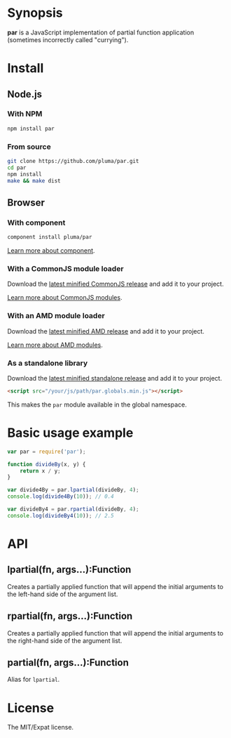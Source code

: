 # Synopsis

**par** is a JavaScript implementation of partial function application (sometimes incorrectly called "currying").

# Install

## Node.js

### With NPM

```sh
npm install par
```

### From source

```sh
git clone https://github.com/pluma/par.git
cd par
npm install
make && make dist
```

## Browser

### With component

```sh
component install pluma/par
```

[Learn more about component](https://github.com/component/component).

### With a CommonJS module loader

Download the [latest minified CommonJS release](https://github.com/pluma/par/dist/par.min.js) and add it to your project.

[Learn more about CommonJS modules](http://wiki.commonjs.org/wiki/Modules/1.1).

### With an AMD module loader

Download the [latest minified AMD release](https://github.com/pluma/par/dist/par.amd.min.js) and add it to your project.

[Learn more about AMD modules](http://requirejs.org/docs/whyamd.html).

### As a standalone library

Download the [latest minified standalone release](https://github.com/pluma/par/dist/par.globals.min.js) and add it to your project.

```html
<script src="/your/js/path/par.globals.min.js"></script>
```

This makes the `par` module available in the global namespace.

# Basic usage example

```javascript
var par = require('par');

function divideBy(x, y) {
	return x / y;
}

var divide4By = par.lpartial(divideBy, 4);
console.log(divide4By(10)); // 0.4

var divideBy4 = par.rpartial(divideBy, 4);
console.log(divideBy4(10)); // 2.5
```

# API

## lpartial(fn, args…):Function

Creates a partially applied function that will append the initial arguments to the left-hand side of the argument list.

## rpartial(fn, args…):Function

Creates a partially applied function that will append the initial arguments to the right-hand side of the argument list.

## partial(fn, args…):Function

Alias for `lpartial`.

# License

The MIT/Expat license.
